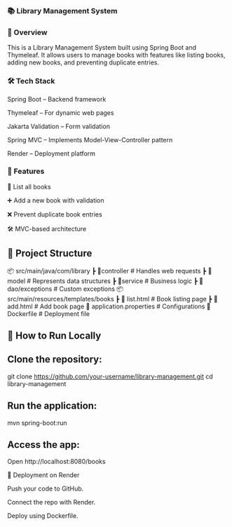 ### 📚 Library Management System

### 🚀 Overview

This is a Library Management System built using Spring Boot and Thymeleaf. It allows users to manage books with features like listing books, adding new books, and preventing duplicate entries.

### 🛠️ Tech Stack

Spring Boot – Backend framework

Thymeleaf – For dynamic web pages

Jakarta Validation – Form validation

Spring MVC – Implements Model-View-Controller pattern

Render – Deployment platform

### 🎯 Features

📌 List all books

➕ Add a new book with validation

❌ Prevent duplicate book entries

🛠️ MVC-based architecture

## 📂 Project Structure

📦 src/main/java/com/library
 ┣ 📂controller        # Handles web requests
 ┣ 📂model             # Represents data structures
 ┣ 📂service           # Business logic
 ┣ 📂dao/exceptions    # Custom exceptions
📦 src/main/resources/templates/books
 ┣ 📜 list.html        # Book listing page
 ┣ 📜 add.html         # Add book page
📜 application.properties # Configurations
📜 Dockerfile          # Deployment file

## 🚀 How to Run Locally

## Clone the repository:

git clone https://github.com/your-username/library-management.git
cd library-management

## Run the application:

mvn spring-boot:run

## Access the app:
Open http://localhost:8080/books

🚢 Deployment on Render

Push your code to GitHub.

Connect the repo with Render.

Deploy using Dockerfile.
